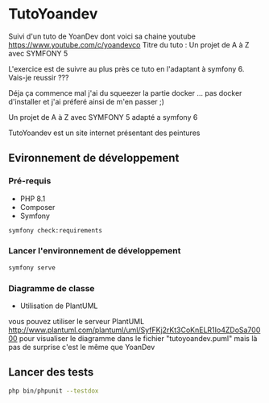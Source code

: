 # TutoYoandev

Suivi d'un tuto de YoanDev dont voici sa chaine youtube https://www.youtube.com/c/yoandevco
Titre du tuto : Un projet de A à Z avec SYMFONY 5

L'exercice est de suivre au plus près ce tuto en l'adaptant à symfony 6.
Vais-je reussir ???

Déja ça commence mal j'ai du squeezer la partie docker ... pas docker d'installer et j'ai préferé ainsi de m'en passer ;)



Un projet de A à Z avec SYMFONY 5 adapté a symfony 6

TutoYoandev est un site internet présentant des peintures

## Evironnement de développement

### Pré-requis

* PHP 8.1
* Composer
* Symfony 


```bash
symfony check:requirements
```

### Lancer l'environnement de développement

```bash
symfony serve
```


### Diagramme de classe

* Utilisation de PlantUML

vous pouvez utiliser le serveur PlantUML http://www.plantuml.com/plantuml/uml/SyfFKj2rKt3CoKnELR1Io4ZDoSa70000
pour visualiser le diagramme dans le fichier "tutoyoandev.puml"
mais là pas de surprise c'est le même que YoanDev

## Lancer des tests

```bash
php bin/phpunit --testdox
```
